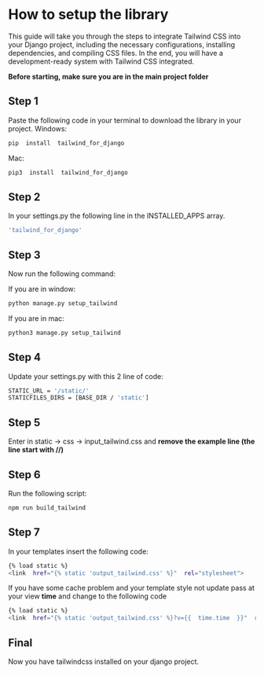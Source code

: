 # How to setup the library

This guide will take you through the steps to integrate Tailwind CSS into your Django project, including the necessary configurations, installing dependencies, and compiling CSS files. In the end, you will have a development-ready system with Tailwind CSS integrated.

 **Before starting, make sure you are in the main project folder**
## Step 1

Paste the following code in your terminal to download the library in your project.
Windows:
```bash
pip  install  tailwind_for_django
```
Mac:
```bash
pip3  install  tailwind_for_django
```
## Step 2 

In your settings.py the following line in the INSTALLED_APPS array.
```bash
'tailwind_for_django'
```

## Step 3

Now run the following command:

If you are in window:
```bash
python manage.py setup_tailwind
```
If you are in mac:
```bash
python3 manage.py setup_tailwind
```

## Step 4

Update your settings.py with this 2 line of code:
```bash
STATIC_URL = '/static/'
STATICFILES_DIRS = [BASE_DIR / 'static']
```

## Step 5 
Enter in static -> css -> input_tailwind.css and **remove the example line (the line start with //)**

## Step 6
Run the following script:
```bash
npm run build_tailwind
```

## Step 7
In your templates insert the following code:
```bash
{% load static %}
<link  href="{% static 'output_tailwind.css' %}"  rel="stylesheet">
```
If you have some cache problem and your template style not update pass at your view **time** and change to the following code
```bash
{% load static %}
<link  href="{% static 'output_tailwind.css' %}?v={{  time.time  }}"  rel="stylesheet">
```

## Final 

Now you have tailwindcss installed on your django project.